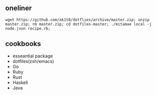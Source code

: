 ## oneliner
`wget https://github.com/ak1t0/dotflies/archive/master.zip; unzip master.zip; rm master.zip; cd dotfiles-master; ./mitamae local -j node.json recipe.rb;`

## cookbooks
- esseantial package
- dotfiles(zsh/emacs)
- Go
- Ruby
- Rust
- Haskell
- Java

